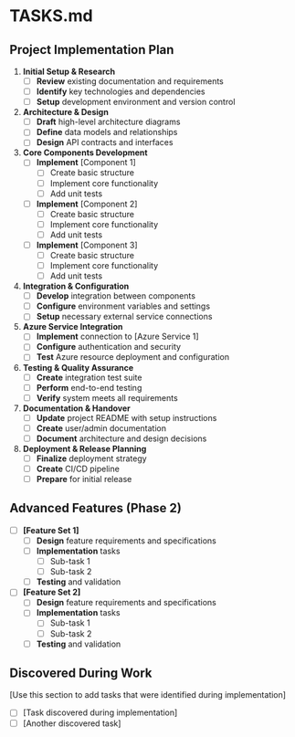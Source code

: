 # TASKS.md

## Project Implementation Plan

1. **Initial Setup & Research**
   - [ ] **Review** existing documentation and requirements
   - [ ] **Identify** key technologies and dependencies
   - [ ] **Setup** development environment and version control

2. **Architecture & Design**
   - [ ] **Draft** high-level architecture diagrams
   - [ ] **Define** data models and relationships
   - [ ] **Design** API contracts and interfaces

3. **Core Components Development**
   - [ ] **Implement** [Component 1]
     - [ ] Create basic structure
     - [ ] Implement core functionality
     - [ ] Add unit tests
   - [ ] **Implement** [Component 2]
     - [ ] Create basic structure
     - [ ] Implement core functionality
     - [ ] Add unit tests
   - [ ] **Implement** [Component 3]
     - [ ] Create basic structure
     - [ ] Implement core functionality
     - [ ] Add unit tests

4. **Integration & Configuration**
   - [ ] **Develop** integration between components
   - [ ] **Configure** environment variables and settings
   - [ ] **Setup** necessary external service connections

5. **Azure Service Integration**
   - [ ] **Implement** connection to [Azure Service 1]
   - [ ] **Configure** authentication and security
   - [ ] **Test** Azure resource deployment and configuration

6. **Testing & Quality Assurance**
   - [ ] **Create** integration test suite
   - [ ] **Perform** end-to-end testing
   - [ ] **Verify** system meets all requirements

7. **Documentation & Handover**
   - [ ] **Update** project README with setup instructions
   - [ ] **Create** user/admin documentation
   - [ ] **Document** architecture and design decisions

8. **Deployment & Release Planning**
   - [ ] **Finalize** deployment strategy
   - [ ] **Create** CI/CD pipeline
   - [ ] **Prepare** for initial release

## Advanced Features (Phase 2)

- [ ] **[Feature Set 1]**
  - [ ] **Design** feature requirements and specifications
  - [ ] **Implementation** tasks
    - [ ] Sub-task 1
    - [ ] Sub-task 2
  - [ ] **Testing** and validation

- [ ] **[Feature Set 2]**
  - [ ] **Design** feature requirements and specifications
  - [ ] **Implementation** tasks
    - [ ] Sub-task 1
    - [ ] Sub-task 2
  - [ ] **Testing** and validation

## Discovered During Work

[Use this section to add tasks that were identified during implementation]

- [ ] [Task discovered during implementation]
- [ ] [Another discovered task]
